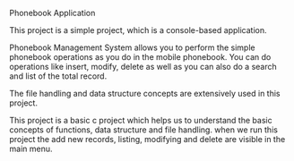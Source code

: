 Phonebook Application


This project is a simple project, which is a console-based application.

Phonebook Management System allows you to perform the simple phonebook operations as you do in the mobile phonebook. You can do operations like insert, modify, delete as well as you can also do a search and list of the total record.

The file handling and data structure concepts are extensively used in this project.

This project is a basic c project which helps us to understand the basic concepts of functions, data structure and file handling. when we run this project the add new records, listing, modifying and delete are visible in the main menu.
